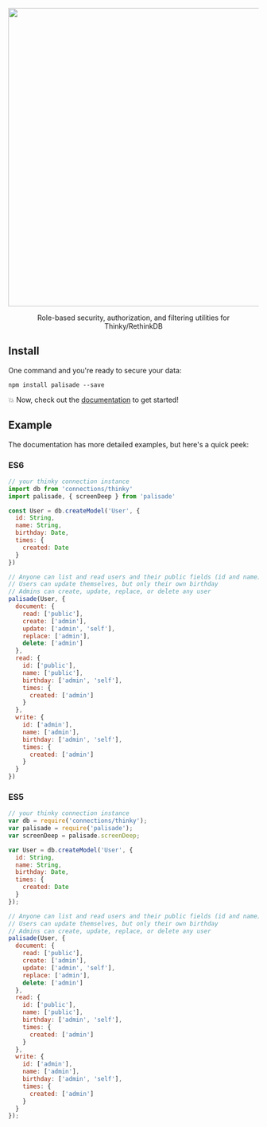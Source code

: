 <p align='center'>
  <img src='https://cloud.githubusercontent.com/assets/425716/12656327/86aafe0c-c5b2-11e5-8de8-b6a7f0552397.png' width='600'/>
  <p align='center'>Role-based security, authorization, and filtering utilities for Thinky/RethinkDB</p>
</p>

## Install

One command and you're ready to secure your data:

```
npm install palisade --save
```

:boom: Now, check out the [documentation](http://shasta.tools/palisade) to get started!

## Example

The documentation has more detailed examples, but here's a quick peek:

### ES6

```js
// your thinky connection instance
import db from 'connections/thinky'
import palisade, { screenDeep } from 'palisade'

const User = db.createModel('User', {
  id: String,
  name: String,
  birthday: Date,
  times: {
    created: Date
  }
})

// Anyone can list and read users and their public fields (id and name)
// Users can update themselves, but only their own birthday
// Admins can create, update, replace, or delete any user
palisade(User, {
  document: {
    read: ['public'],
    create: ['admin'],
    update: ['admin', 'self'],
    replace: ['admin'],
    delete: ['admin']
  },
  read: {
    id: ['public'],
    name: ['public'],
    birthday: ['admin', 'self'],
    times: {
      created: ['admin']
    }
  },
  write: {
    id: ['admin'],
    name: ['admin'],
    birthday: ['admin', 'self'],
    times: {
      created: ['admin']
    }
  }
})
```

### ES5

```js
// your thinky connection instance
var db = require('connections/thinky');
var palisade = require('palisade');
var screenDeep = palisade.screenDeep;

var User = db.createModel('User', {
  id: String,
  name: String,
  birthday: Date,
  times: {
    created: Date
  }
});

// Anyone can list and read users and their public fields (id and name)
// Users can update themselves, but only their own birthday
// Admins can create, update, replace, or delete any user
palisade(User, {
  document: {
    read: ['public'],
    create: ['admin'],
    update: ['admin', 'self'],
    replace: ['admin'],
    delete: ['admin']
  },
  read: {
    id: ['public'],
    name: ['public'],
    birthday: ['admin', 'self'],
    times: {
      created: ['admin']
    }
  },
  write: {
    id: ['admin'],
    name: ['admin'],
    birthday: ['admin', 'self'],
    times: {
      created: ['admin']
    }
  }
});
```
